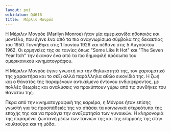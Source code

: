```yaml
---
layout: poi 
wikidatum: Q4616
title:  Μέρλιν Μονρόε
---
```


Η Μέριλιν Μονρόε (Marilyn Monroe) ήταν μία αμερικανίδα ηθοποιός και μοντέλο, που έγινε ένα από τα πιο αναγνωρίσιμα σύμβολα της δεκαετίας του 1950. Γεννήθηκε στις 1 Ιουνίου 1926 και πέθανε στις 5 Αυγούστου 1962. Οι ερμηνείες της σε ταινίες όπως "Some Like It Hot" και "The Seven Year Itch" την έκαναν ένα από τα πιο δημοφιλή πρόσωπα του αμερικανικού κινηματογράφου.

Η Μέριλιν Μονρόε έγινε γνωστή για την θηλυκότητά της, τον χαρισματικό της χαρακτήρα και το σέξι αλλά παράλληλα αθώο εικονίδιό της. Η ζωή και ο θάνατός της παραμένουν αντικείμενο έντονου ενδιαφέροντος, με πολλές θεωρίες και αναλύσεις να προκύπτουν γύρω από τις συνθήκες του θανάτου της.

Πέρα από την κινηματογραφική της καριέρα, η Μόνροε ήταν επίσης γνωστή για τις προσπάθειές της να σπάσει τα κοινωνικά στερεότυπα της εποχής της και να προάγει την ανεξαρτησία των γυναικών. Η κληρονομιά της παραμένει ζωντανή μέσω των ταινιών της και της επιρροής της στην κουλτούρα και τη μόδα.







